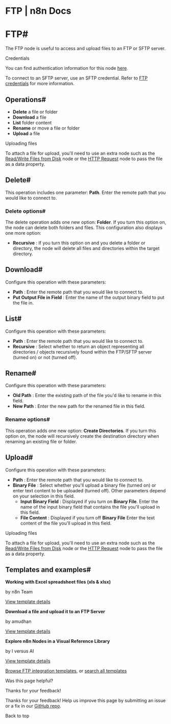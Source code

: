 # FTP | n8n Docs

[ ](https://github.com/n8n-io/n8n-docs/edit/main/docs/integrations/builtin/core-nodes/n8n-nodes-base.ftp.md "Edit this page")

# FTP#

The FTP node is useful to access and upload files to an FTP or SFTP server.

Credentials

You can find authentication information for this node [here](../../credentials/ftp/).

To connect to an SFTP server, use an SFTP credential. Refer to [FTP credentials](../../credentials/ftp/) for more information.

## Operations#

  * **Delete** a file or folder
  * **Download** a file
  * **List** folder content
  * **Rename** or move a file or folder
  * **Upload** a file

Uploading files

To attach a file for upload, you'll need to use an extra node such as the [Read/Write Files from Disk](../n8n-nodes-base.readwritefile/) node or the [HTTP Request](../n8n-nodes-base.httprequest/) node to pass the file as a data property.

## Delete#

This operation includes one parameter: **Path**. Enter the remote path that you would like to connect to.

### Delete options#

The delete operation adds one new option: **Folder**. If you turn this option on, the node can delete both folders and files. This configuration also displays one more option:

  * **Recursive** : If you turn this option on and you delete a folder or directory, the node will delete all files and directories within the target directory.

## Download#

Configure this operation with these parameters:

  * **Path** : Enter the remote path that you would like to connect to.
  * **Put Output File in Field** : Enter the name of the output binary field to put the file in.

## List#

Configure this operation with these parameters:

  * **Path** : Enter the remote path that you would like to connect to.
  * **Recursive** : Select whether to return an object representing all directories / objects recursively found within the FTP/SFTP server (turned on) or not (turned off).

## Rename#

Configure this operation with these parameters:

  * **Old Path** : Enter the existing path of the file you'd like to rename in this field.
  * **New Path** : Enter the new path for the renamed file in this field.

### Rename options#

This operation adds one new option: **Create Directories**. If you turn this option on, the node will recursively create the destination directory when renaming an existing file or folder.

## Upload#

Configure this operation with these parameters:

  * **Path** : Enter the remote path that you would like to connect to.
  * **Binary File** : Select whether you'll upload a binary file (turned on) or enter text content to be uploaded (turned off). Other parameters depend on your selection in this field.
    * **Input Binary Field** : Displayed if you turn on **Binary File**. Enter the name of the input binary field that contains the file you'll upload in this field.
    * **File Content** : Displayed if you turn off **Binary File** Enter the text content of the file you'll upload in this field.

Uploading files

To attach a file for upload, you'll need to use an extra node such as the [Read/Write Files from Disk](../n8n-nodes-base.readwritefile/) node or the [HTTP Request](../n8n-nodes-base.httprequest/) node to pass the file as a data property.

## Templates and examples#

**Working with Excel spreadsheet files (xls & xlsx)**

by n8n Team

[View template details](https://n8n.io/workflows/1826-working-with-excel-spreadsheet-files-xls-and-xlsx/)

**Download a file and upload it to an FTP Server**

by amudhan

[View template details](https://n8n.io/workflows/663-download-a-file-and-upload-it-to-an-ftp-server/)

**Explore n8n Nodes in a Visual Reference Library**

by I versus AI

[View template details](https://n8n.io/workflows/3891-explore-n8n-nodes-in-a-visual-reference-library/)

[Browse FTP integration templates](https://n8n.io/integrations/ftp/), or [search all templates](https://n8n.io/workflows/)

Was this page helpful? 

Thanks for your feedback! 

Thanks for your feedback! Help us improve this page by submitting an issue or a fix in our [GitHub repo](https://github.com/n8n-io/n8n-docs). 

Back to top